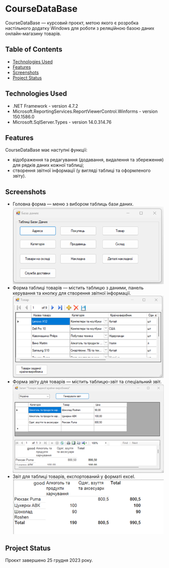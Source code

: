# CourseDataBase
CourseDataBase — курсовий проєкт, метою якого є розробка настільного додатку Windows для роботи з реляційною базою даних онлайн-магазину товарів.
## Table of Contents
 <!-- * [General Info](#general-information) -->
* [Technologies Used](#technologies-used)
* [Features](#features)
* [Screenshots](#screenshots)
* [Project Status](#project-status)
<!-- * [License](#license) -->

## Technologies Used
- .NET Framework - version 4.7.2
- Microsoft.ReportingServices.ReportViewerControl.Winforms - version 150.1586.0
- Microsoft.SqlServer.Types - version 14.0.314.76

## Features
CourseDataBase має наступні функції:
- відображення та редагування (додавання, видалення та збереження) для рядків даних кожної таблиці;
- створення звітної інформації (у вигляді таблиці та оформленого звіту).

## Screenshots
<!-- ![Example screenshot](./img/screenshot.png) -->
- Головна форма — меню з вибором таблиць бази даних.
![MainForm screenshot](./Screenshots/main-form.png)
- Форма таблиці товарів — містить таблицю з даними, панель керування та кнопку для створення звітної інформації.
![GoodsForm screenshot](./Screenshots/goods-form.png)
- Форма звіту для товарів — містить таблицю-звіт та спеціальний звіт.
![GoodsForm screenshot](./Screenshots/report-goods-form.png)
- Звіт для таблиці товарів, експортований у форматі excel.
![GoodsForm screenshot](./Screenshots/report-gf-excel.png)

## Project Status
Проєкт завершено 25 грудня 2023 року.
